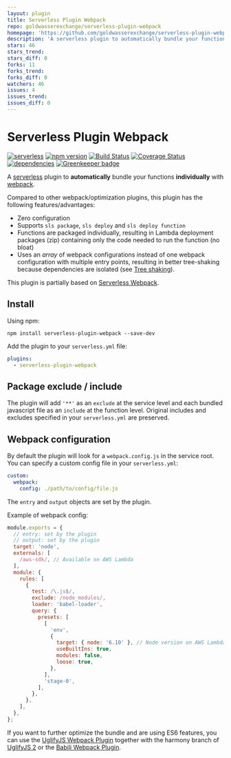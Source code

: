 ```yaml
---
layout: plugin
title: Serverless Plugin Webpack
repo: goldwasserexchange/serverless-plugin-webpack
homepage: 'https://github.com/goldwasserexchange/serverless-plugin-webpack'
description: 'A serverless plugin to automatically bundle your functions individually with webpack'
stars: 46
stars_trend: 
stars_diff: 0
forks: 11
forks_trend: 
forks_diff: 0
watchers: 46
issues: 4
issues_trend: 
issues_diff: 0
---
```



# Serverless Plugin Webpack

[![serverless](http://public.serverless.com/badges/v3.svg)](http://www.serverless.com)
[![npm version](https://badge.fury.io/js/serverless-plugin-webpack.svg)](https://badge.fury.io/js/serverless-plugin-webpack)
[![Build Status](https://travis-ci.org/goldwasserexchange/serverless-plugin-webpack.svg?branch=master)](https://travis-ci.org/goldwasserexchange/serverless-plugin-webpack)
[![Coverage Status](https://coveralls.io/repos/github/goldwasserexchange/serverless-plugin-webpack/badge.svg?branch=master)](https://coveralls.io/github/goldwasserexchange/serverless-plugin-webpack?branch=master)
[![dependencies](https://david-dm.org/goldwasserexchange/serverless-plugin-webpack.svg)](https://www.npmjs.com/package/serverless-plugin-webpack)
[![Greenkeeper badge](https://badges.greenkeeper.io/goldwasserexchange/serverless-plugin-webpack.svg)](https://greenkeeper.io/)

A [serverless](http://www.serverless.com) plugin to **automatically** bundle your functions **individually** with [webpack](https://webpack.js.org).

Compared to other webpack/optimization plugins, this plugin has the following features/advantages:
- Zero configuration
- Supports `sls package`, `sls deploy` and `sls deploy function`
- Functions are packaged individually, resulting in Lambda deployment packages (zip) containing only the code needed to run the function (no bloat)
- Uses an *array* of webpack configurations instead of one webpack configuration with multiple entry points, resulting in better tree-shaking because dependencies are isolated (see [Tree shaking](https://github.com/FormidableLabs/formidable-playbook/blob/master/docs/frontend/webpack-tree-shaking.md)).

This plugin is partially based on [Serverless Webpack](https://github.com/elastic-coders/serverless-webpack).

## Install
Using npm:
```
npm install serverless-plugin-webpack --save-dev
```

Add the plugin to your `serverless.yml` file:
```yaml
plugins:
  - serverless-plugin-webpack
```

## Package exclude / include
The plugin will add `'**'` as an `exclude` at the service level and each bundled javascript file as an `include` at the function level. Original includes and excludes specified in your `serverless.yml` are preserved.

## Webpack configuration
By default the plugin will look for a `webpack.config.js` in the service root. You can specify a custom config file in your `serverless.yml`:
```yaml
custom:
  webpack:
    config: ./path/to/config/file.js
```

The `entry` and `output` objects are set by the plugin.

Example of webpack config:
```javascript
module.exports = {
  // entry: set by the plugin
  // output: set by the plugin
  target: 'node',
  externals: [
    /aws-sdk/, // Available on AWS Lambda
  ],
  module: {
    rules: [
      {
        test: /\.js$/,
        exclude: /node_modules/,
        loader: 'babel-loader',
        query: {
          presets: [
            [
              'env',
              {
                target: { node: '6.10' }, // Node version on AWS Lambda
                useBuiltIns: true,
                modules: false,
                loose: true,
              },
            ],
            'stage-0',
          ],
        },
      },
    ],
  },
};
```

If you want to further optimize the bundle and are using ES6 features, you can use the [UglifyJS Webpack Plugin](https://github.com/webpack-contrib/uglifyjs-webpack-plugin) together with the harmony branch of [UglifyJS 2](https://github.com/mishoo/UglifyJS2#harmony) or the [Babili Webpack Plugin](https://github.com/webpack-contrib/babili-webpack-plugin).
